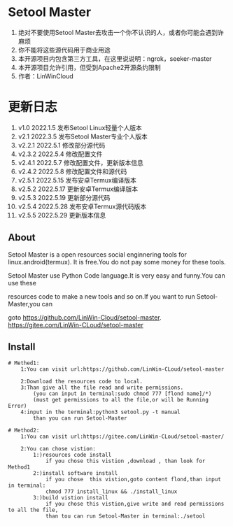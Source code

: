 # Setool Master

1. 绝对不要使用Setool Master去攻击一个你不认识的人，或者你可能会遇到许麻烦
2. 你不能将这些源代码用于商业用途
3. 本开源项目内包含第三方工具，在这里说说明：ngrok，seeker-master
4. 本开源项目允许引用，但受到Apache2开源条约限制
5. 作者：LinWinCloud

# 更新日志
 1. v1.0 2022.1.5 发布Setool Linux轻量个人版本
 2. v2.1 2022.3.5 发布Setool Master专业个人版本
 3. v2.2.1 2022.5.1 修改部分源代码
 4. v2.3.2 2022.5.4 修改配置文件
 5. v2.4.1 2022.5.7 修改配置文件，更新版本信息
 6. v2.4.2 2022.5.8 修改配置文件和源代码
 7. v2.5.1 2022.5.15 发布安卓Termux编译版本
 8. v2.5.2 2022.5.17 更新安卓Termux编译版本
 9. v2.5.3 2022.5.19 更新部分源代码
 10. v2.5.4 2022.5.28 发布安卓Termux源代码版本
 11. v2.5.5 2022.5.29 更新版本信息

## About

  Setool Master is a open resources social enginnering tools for linux.android(termux).
It is free.You do not pay some money for these tools.

  Setool Master use Python Code language.It is very easy and funny.You can use these 
  
resources code to make a new tools and so on.If you want to run Setool-Master,you can 

goto https://github.com/LinWin-Cloud/setool-master. https://gitee.com/LinWin-CLoud/setool-master

## Install

    # Methed1:
        1:You can visit url:https://github.com/LinWin-CLoud/setool-master
        
        2:Download the resources code to local.
        3:Than give all the file read and write permissions.
            (you can input in terminal:sudo chmod 777 [flond name]/*)
            (must get permissions to all the file,or will be Running Error)
        4:input in the terminal:python3 setool.py -t manual
            than you can run Setool-Master
            
    # Method2:
        1:You can visit url:https://gitee.com/LinWin-CLoud/setool-master/
        
        2:You can chose vistion:
            1:)resources code install
                if you chose this vistion ,download , than look for Method1
            2:)install software install
                if you chose  this vistion,goto content flond,than input in terminal:
                chmod 777 install_linux && ./install_linux
            3:)build vistion install
                if you chose this vistion,give write and read permissions to all the file,
                than tou can run Setool-Master in terminal:./setool
